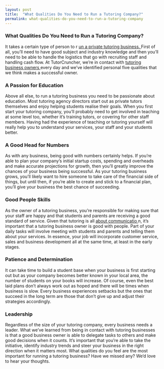 ```yaml
---
layout: post
title:  "What Qualities Do You Need to Run a Tutoring Company?"
permalink: what-qualities-do-you-need-to-run-a-tutoring-company
---
```

### What Qualities Do You Need to Run a Tutoring Company?

It takes a certain type of person to r [ un a private tutoring business. ](http://www.tutorcruncher.com/tutor-scheduling-software/) First of all, you’ll need to have good subject and industry knowledge and then you’ll need to be able to handle the logistics that go with recruiting staff and handling cash flow. At TutorCruncher, we’re in contact with [ tutoring ](http://www.tutorcruncher.com/what-makes-a-good-tuition-agency-director/) [ business owners ](http://www.tutorcruncher.com/what-makes-a-good-tuition-agency-director/) every day and we’ve identified personal five qualities that we think makes a successful owner. 

### A Passion for Education

Above all else, to run a tutoring business you need to be passionate about education. Most tutoring agency directors start out as private tutors themselves and enjoy helping students realise their goals. When you first start your tutoring company, you’ll probably need to get involved in teaching at some level too, whether it’s training tutors, or covering for other staff members. Having had the experience of teaching or tutoring yourself will really help you to understand your services, your staff and your students better. 

### A Good Head for Numbers

As with any business, being good with numbers certainly helps. If you’re able to plan your company’s initial startup costs, spending and overheads and make accurate projections for growth, then you’ll greatly improve the chances of your business being successful. As your tutoring business grows, you’ll likely want to hire someone to take care of the financial side of things, but until then, if you’re able to create and stick to a financial plan, you’ll give your business the best chance of succeeding. 

### Good People Skills

As the owner of a tutoring business, you’re responsible for making sure that your staff are happy and that students and parents are receiving a good standard of service. Given that tutoring is all [ about ](http://www.tutorcruncher.com/communication-is-key/) [ communicatio ](http://www.tutorcruncher.com/communication-is-key/) n, it’s important that a tutoring business owner is good with people. Part of your daily tasks will involve meeting with students and parents and telling them about your services. In essence, your job will incorporate customer service, sales and business development all at the same time, at least in the early stages. 

### Patience and Determination

It can take time to build a student base when your business is first starting out but as your company becomes better known in your local area, the number of students on your books will increase. Of course, even the best laid plans don’t always work out as hoped and there will be times when business is slow. Every business experiences setbacks but the ones that succeed in the long term are those that don’t give up and adjust their strategies accordingly. 

### Leadership

Regardless of the size of your tutoring company, every business needs a leader. What we’ve learned from being in contact with tutoring businesses is that a good business owner is able to delegate tasks to others and make good decisions when it counts. It’s important that you’re able to take the initiative, identify industry trends and steer your business in the right direction when it matters most. What qualities do you feel are the most important for running a tutoring business? Have we missed any? We’d love to hear your thoughts.
